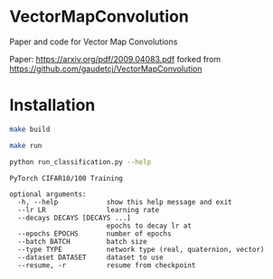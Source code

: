 # VectorMapConvolution
Paper and code for Vector Map Convolutions

Paper: https://arxiv.org/pdf/2009.04083.pdf
forked from https://github.com/gaudetcj/VectorMapConvolution

# Installation

```bash 
make build 
```

```bash 
make run 
```

```bash
python run_classification.py --help
```

```
PyTorch CIFAR10/100 Training

optional arguments:
  -h, --help            show this help message and exit
  --lr LR               learning rate
  --decays DECAYS [DECAYS ...]
                        epochs to decay lr at
  --epochs EPOCHS       number of epochs
  --batch BATCH         batch size
  --type TYPE           network type (real, quaternion, vector)
  --dataset DATASET     dataset to use
  --resume, -r          resume from checkpoint
```